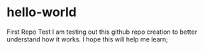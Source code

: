 # hello-world
First Repo Test
I am testing out this github repo creation to better understand how it works.
I hope this will help me learn;
